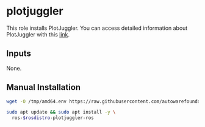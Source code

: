 # plotjuggler

This role installs PlotJuggler. You can access detailed information about PlotJuggler with this [link](https://www.plotjuggler.io/).

## Inputs

None.

## Manual Installation

```bash
wget -O /tmp/amd64.env https://raw.githubusercontent.com/autowarefoundation/autoware/v1.0/amd64.env && source /tmp/amd64.env

sudo apt update && sudo apt install -y \
  ros-$rosdistro-plotjuggler-ros
```
